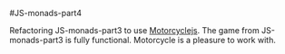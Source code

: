 #JS-monads-part4

Refactoring JS-monads-part3 to use [Motorcyclejs](https://github.com/motorcyclejs). The game from JS-monads-part3 is fully functional. Motorcycle is a pleasure to work with.
